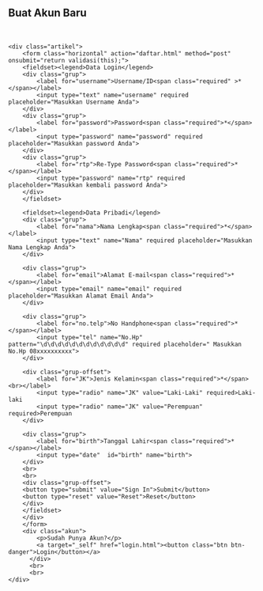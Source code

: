 <html>
<head>
    <title>FORM PENDAFTARAN AKUN</title>
    <link rel="stylesheet" type="text/css" href="daftar.css">
<script type="text/javascript">
    function validasi (form) {
        if (form.password.value.length <6){
            alert("Password harus lebih dari 6 karakter");
            return false;
        }

        if (form.password.value !== form.rtp.value){
            alert("Password yang anda masukkan tidak cocok!");
            return false;
        }
        return true;
    }
</script>
</head>

<body>

<div class="konten">
    <div class="kepala">
        <div class="lock"></div>
        <h2 class="judul">Buat Akun Baru</h2>
        </div>
    <br>

    <div class="artikel">
        <form class="horizontal" action="daftar.html" method="post" onsubmit="return validasi(this);">
        <fieldset><legend>Data Login</legend>
        <div class="grup">
            <label for="username">Username/ID<span class="required" >*</span></label>
            <input type="text" name="username" required placeholder="Masukkan Username Anda">
        </div>
        <div class="grup">
            <label for="password">Password<span class="required">*</span></label>
            <input type="password" name="password" required placeholder="Masukkan password Anda">
        </div>
        <div class="grup">
            <label for="rtp">Re-Type Password<span class="required">*</span></label>
            <input type="password" name="rtp" required placeholder="Masukkan kembali password Anda">
        </div>
        </fieldset>

        <fieldset><legend>Data Pribadi</legend>
        <div class="grup">
            <label for="nama">Nama Lengkap<span class="required">*</span></label>
            <input type="text" name="Nama" required placeholder="Masukkan Nama Lengkap Anda">
        </div>

        <div class="grup">
            <label for="email">Alamat E-mail<span class="required">*</span></label>
            <input type="email" name="email" required placeholder="Masukkan Alamat Email Anda">
        </div>

        <div class="grup">
            <label for="no.telp">No Handphone<span class="required">*</span></label>
            <input type="tel" name="No.Hp" pattern="\d\d\d\d\d\d\d\d\d\d\d\d" required placeholder=" Masukkan No.Hp 08xxxxxxxxxx">
        </div>

        <div class="grup-offset">
            <label for="JK">Jenis Kelamin<span class="required">*</span><br></label>
            <input type="radio" name="JK" value="Laki-Laki" required>Laki-laki
            <input type="radio" name="JK" value="Perempuan" required>Perempuan
        </div>

        <div class="grup">
            <label for="birth">Tanggal Lahir<span class="required">*</span></label>
            <input type="date"  id="birth" name="birth">
        </div>
        <br>
        <br>
        <div class="grup-offset">
        <button type="submit" value="Sign In">Submit</button>
        <button type="reset" value="Reset">Reset</button>
        </div>
        </fieldset>
        </div>
        </form>
        <div class="akun">
            <p>Sudah Punya Akun?</p>
            <a target="_self" href="login.html"><button class="btn btn-danger">Login</button></a>
          </div>
          <br>
          <br>
    </div>
</div>
</body>
</html>
